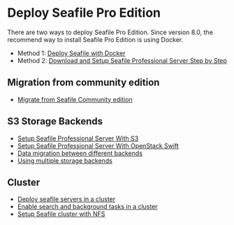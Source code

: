 # Deploy Seafile Pro Edition

There are two ways to deploy Seafile Pro Edition. Since version 8.0, the recommend way to install Seafile Pro Edition is using Docker.

- Method 1: [Deploy Seafile with Docker](../../setup/single_node_installation/setup_pro_edition.md)
- Method 2: [Download and Setup Seafile Professional Server Step by Step](installation.md)

## Migration from community edition

- [Migrate from Seafile Community edition](migrate_from_seafile_community_server.md)

## S3 Storage Backends

- [Setup Seafile Professional Server With S3](../../setup/advanced_topics/setup_with_amazon_s3.md)
- [Setup Seafile Professional Server With OpenStack Swift](../../setup/advanced_topics/setup_with_swift.md)
- [Data migration between different backends](../../setup/advanced_topics/migrate.md)
- [Using multiple storage backends](../../setup/advanced_topics/multiple_storage_backends.md)

## Cluster

- [Deploy seafile servers in a cluster](./deploy_in_a_cluster.md)
- [Enable search and background tasks in a cluster](./enable_search_and_background_tasks_in_a_cluster.md)
- [Setup Seafile cluster with NFS](./setup_seafile_cluster_with_nfs.md)



